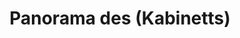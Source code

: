 ---
layout: /panorama.ect
project: '/web/projects/private/between-the-mountains-and-the-city'
image: 'http://hub.acherno.com/svn/mezhdu-planinata-i-grada/Site/Panorami/Vladimir_Rez_Kabinet_Panorama.jpg'
title: 'Panorama des (Kabinetts)'
sitemap: false
---